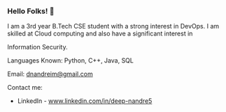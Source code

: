 ### Hello Folks! 👋
 
I am a 3rd year B.Tech CSE student with a strong interest in DevOps. I am skilled at Cloud computing and also have a significant interest in

Information Security.
 
Languages Known: Python, C++, Java, SQL

Email: dnandreim@gmail.com

Contact me:
- LinkedIn - www.linkedin.com/in/deep-nandre5
